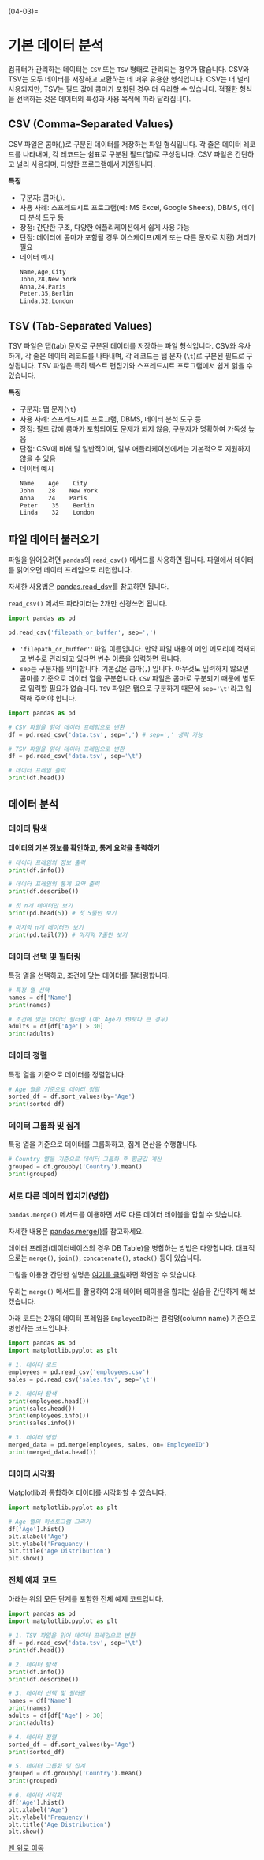 (04-03)=
# 기본 데이터 분석

컴퓨터가 관리하는 데이터는 `CSV` 또는 `TSV` 형태로 관리되는 경우가 많습니다. CSV와 TSV는 모두 데이터를 저장하고 교환하는 데 매우 유용한 형식입니다. CSV는 더 널리 사용되지만, TSV는 필드 값에 콤마가 포함된 경우 더 유리할 수 있습니다. 적절한 형식을 선택하는 것은 데이터의 특성과 사용 목적에 따라 달라집니다.

## CSV (Comma-Separated Values)

CSV 파일은 콤마(,)로 구분된 데이터를 저장하는 파일 형식입니다. 각 줄은 데이터 레코드를 나타내며, 각 레코드는 쉼표로 구분된 필드(열)로 구성됩니다. CSV 파일은 간단하고 널리 사용되며, 다양한 프로그램에서 지원됩니다.

**특징**

- 구분자: 콤마(,).
- 사용 사례: 스프레드시트 프로그램(예: MS Excel, Google Sheets), DBMS, 데이터 분석 도구 등
- 장점: 간단한 구조, 다양한 애플리케이션에서 쉽게 사용 가능
- 단점: 데이터에 콤마가 포함될 경우 이스케이프(제거 또는 다른 문자로 치환) 처리가 필요
- 데이터 예시
    ```markdown
    Name,Age,City
    John,28,New York
    Anna,24,Paris
    Peter,35,Berlin
    Linda,32,London
    ```

## TSV (Tab-Separated Values)

TSV 파일은 탭(tab) 문자로 구분된 데이터를 저장하는 파일 형식입니다. CSV와 유사하게, 각 줄은 데이터 레코드를 나타내며, 각 레코드는 탭 문자 (`\t`)로 구분된 필드로 구성됩니다. TSV 파일은 특히 텍스트 편집기와 스프레드시트 프로그램에서 쉽게 읽을 수 있습니다.

**특징**

- 구분자: 탭 문자(`\t`)
- 사용 사례: 스프레드시트 프로그램, DBMS, 데이터 분석 도구 등
- 장점: 필드 값에 콤마가 포함되어도 문제가 되지 않음, 구분자가 명확하여 가독성 높음
- 단점: CSV에 비해 덜 일반적이며, 일부 애플리케이션에서는 기본적으로 지원하지 않을 수 있음
- 데이터 예시
    ```markdown
    Name    Age    City
    John    28    New York
    Anna    24    Paris
    Peter    35    Berlin
    Linda    32    London
    ```

## 파일 데이터 불러오기

파일을 읽어오려면 `pandas`의  `read_csv()` 메서드를 사용하면 됩니다. 파일에서 데이터를 읽어오면  데이터 프레임으로 리턴합니다.

자세한 사용법은 [pandas.read_dsv](https://pandas.pydata.org/docs/reference/api/pandas.read_csv.html#pandas-read-csv)를 참고하면 됩니다.

`read_csv()` 메서드 파라미터는 2개만 신경쓰면 됩니다.
```python
import pandas as pd

pd.read_csv('filepath_or_buffer', sep=',')
```
- `'filepath_or_buffer'`: 파일 이름입니다. 만약 파일 내용이 메인 메모리에 적재되고 변수로 관리되고 있다면 변수 이름을 입력하면 됩니다.
- `sep`는 구분자를 의미합니다. 기본값은 콤마(`,`) 입니다. 아무것도 입력하지 않으면 콤마를 기준으로 데이터 열을 구분합니다. `CSV` 파일은 콤마로 구분되기 때문에 별도로 입력할 필요가 없습니다. `TSV` 파일은 탭으로 구분하기 때문에 `sep='\t'`라고 입력해 주어야 합니다.

```python
import pandas as pd

# CSV 파일을 읽어 데이터 프레임으로 변환
df = pd.read_csv('data.tsv', sep=',') # sep=',' 생략 가능

# TSV 파일을 읽어 데이터 프레임으로 변환
df = pd.read_csv('data.tsv', sep='\t')

# 데이터 프레임 출력
print(df.head())
```
## 데이터 분석

### 데이터 탐색

**데이터의 기본 정보를 확인하고, 통계 요약을 출력하기**

```python
# 데이터 프레임의 정보 출력
print(df.info())

# 데이터 프레임의 통계 요약 출력
print(df.describe())

# 첫 n개 데이터만 보기
print(pd.head(5)) # 첫 5줄만 보기

# 마지막 n개 데이터만 보기
print(pd.tail(7)) # 마지막 7줄만 보기
```

### 데이터 선택 및 필터링

특정 열을 선택하고, 조건에 맞는 데이터를 필터링합니다.

```python
# 특정 열 선택
names = df['Name']
print(names)

# 조건에 맞는 데이터 필터링 (예: Age가 30보다 큰 경우)
adults = df[df['Age'] > 30]
print(adults)
```

### 데이터 정렬

특정 열을 기준으로 데이터를 정렬합니다.

```python
# Age 열을 기준으로 데이터 정렬
sorted_df = df.sort_values(by='Age')
print(sorted_df)
```

### 데이터 그룹화 및 집계

특정 열을 기준으로 데이터를 그룹화하고, 집계 연산을 수행합니다.

```python
# Country 열을 기준으로 데이터 그룹화 후 평균값 계산
grouped = df.groupby('Country').mean()
print(grouped)
```

### 서로 다른 데이터 합치기(병합)

`pandas.merge()` 메서드를 이용하면 서로 다른 데이터 테이블을 합칠 수 있습니다.

자세한 내용은 [pandas.merge()](https://pandas.pydata.org/docs/reference/api/pandas.merge.html#pandas.merge)를 참고하세요.

데이터 프레임(데이터베이스의 경우 DB Table)을 병합하는 방법은 다양합니다. 대표적으로는 `merge()`, `join()`, `concatenate()`, `stack()` 등이 있습니다.

그림을 이용한 간단한 설명은 [여기를 클릭](https://pandas.pydata.org/docs/user_guide/merging.html#merge)하면 확인할 수 있습니다.

우리는 `merge()` 메서드를 활용하여 2개 데이터 테이블을 합치는 실습을 간단하게 해 보겠습니다.

아래 코드는 2개의 데이터 프레임을 `EmployeeID`라는 컬럼명(column name) 기준으로 병합하는 코드입니다.

```python
import pandas as pd
import matplotlib.pyplot as plt

# 1. 데이터 로드
employees = pd.read_csv('employees.csv')
sales = pd.read_csv('sales.tsv', sep='\t')

# 2. 데이터 탐색
print(employees.head())
print(sales.head())
print(employees.info())
print(sales.info())

# 3. 데이터 병합
merged_data = pd.merge(employees, sales, on='EmployeeID')
print(merged_data.head())
```

### 데이터 시각화
Matplotlib과 통합하여 데이터를 시각화할 수 있습니다.

```python
import matplotlib.pyplot as plt

# Age 열의 히스토그램 그리기
df['Age'].hist()
plt.xlabel('Age')
plt.ylabel('Frequency')
plt.title('Age Distribution')
plt.show()
```

### 전체 예제 코드

아래는 위의 모든 단계를 포함한 전체 예제 코드입니다.

```python
import pandas as pd
import matplotlib.pyplot as plt

# 1. TSV 파일을 읽어 데이터 프레임으로 변환
df = pd.read_csv('data.tsv', sep='\t')
print(df.head())

# 2. 데이터 탐색
print(df.info())
print(df.describe())

# 3. 데이터 선택 및 필터링
names = df['Name']
print(names)
adults = df[df['Age'] > 30]
print(adults)

# 4. 데이터 정렬
sorted_df = df.sort_values(by='Age')
print(sorted_df)

# 5. 데이터 그룹화 및 집계
grouped = df.groupby('Country').mean()
print(grouped)

# 6. 데이터 시각화
df['Age'].hist()
plt.xlabel('Age')
plt.ylabel('Frequency')
plt.title('Age Distribution')
plt.show()
```

[맨 위로 이동](04-03)
